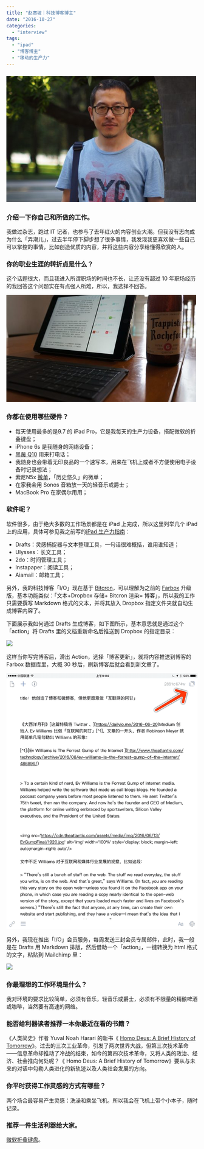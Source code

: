 ```yaml
---
title: "赵赛坡｜科技博客博主"
date: "2016-10-27"
categories: 
  - "interview"
tags: 
  - "ipad"
  - "博客博主"
  - "移动的生产力"
---
```


### ![%e4%b8%aa%e4%ba%ba%e7%85%a7%e7%89%87](/images/24011-500x331.jpg)

### **介绍一下你自己和所做的工作。**

我做过杂志，跑过 IT 记者，也参与了去年红火的内容创业大潮。但我没有志向成为什么「弄潮儿」，过去半年停下脚步想了很多事情，我发现我更喜欢做一些自己可以掌控的事情，比如创造优质的内容，并将这些内容分享给懂得欣赏的人。

### 你的职业生涯的转折点是什么？

这个话题很大，而且我进入所谓职场的时间也不长，让还没有超过 10 年职场经历的我回答这个问题实在有点强人所难，所以，我选择不回答。

![%e5%b7%a5%e4%bd%9c%e5%8f%b0](/images/87003-500x281.jpg)

### 你都在使用哪些硬件？

- 每天使用最多的是9.7 的 iPad Pro，它是我每天的生产力设备，搭配微软的折叠键盘；
- iPhone 6s 是我随身的网络设备；
- [黑莓 Q10](https://www.gsmarena.com/blackberry_q10-5274.php) 用来打电话；
- 我随身也会带着无印良品的一个速写本，用来在飞机上或者不方便使用电子设备时记录想法；
- 索尼N5x [微单](https://www.sonystyle.com.cn/products/nex/index.htm)，「历史悠久」的微单；
- 在家我会用 Sonos 音箱放一天的轻音乐或爵士；
- MacBook Pro 在家偶尔用用；

### 软件呢？

软件很多，由于绝大多数的工作场景都是在 iPad 上完成，所以这里列举几个 iPad 上的应用，具体可参见我之前写的[iPad 生产力指南](https://dailyio.me/218.html)：

- Drafts：灵感捕捉器与文本整理工具，一句话很难概括，谁用谁知道；
- Ulysses：长文工具；
- 2do：时间管理工具；
- Instapaper：阅读工具；
- Aiamail：邮箱工具；

另外，我的科技博客「I/O」现在基于 [Bitcron](https://bitcron.com/)，可以理解为之前的 [Farbox](https://farbox.com/) 升级版，基本功能类似：「文本+Dropbox 存储+ Bitcron 渲染= 博客」，所以我的工作只需要撰写 Markdown 格式的文本，并将其放入 Dropbox 指定文件夹就自动生成博客内容了。

下面展示我如何通过 Drafts 生成博客，如下图所示，基本意思就是通过这个「action」将 Drafts 里的文档重新命名后推送到 Dropbox 的指定目录：

![](/images/2016101844251IMG_0941.PNG)

这样当你写完博客后，滑出 Action，选择「博客更新」，就将内容推送到博客的 Farbox 数据库里，大概 30 秒后，刷新博客后就会看到新文章了。

![](/images/335337.gif)

另外，我现在推出「I/O」会员服务，每周发送三封会员专属邮件，此时，我一般是在 Drafts 用 Markdown 排版，然后借助一个「action」，一键转换为 html 格式的文字，粘贴到 Mailchimp 里：

![](/images/2016101823210IMG_0943.JPG)

### 你最理想的工作环境是什么？

我对环境的要求比较简单，必须有音乐，轻音乐或爵士，必须有不限量的精酿啤酒或咖啡，当然要有高速的网络。

### 能否给利器读者推荐一本你最近在看的书籍？

《人类简史》作者 Yuval Noah Harari 的新书《 [Homo Deus: A Brief History of Tomorrow](https://www.amazon.com/Homo-Deus-Brief-History-Tomorrow-ebook/dp/B019CGXTP0)》。过去的三次工业革命，引发了两次世界大战，但第三次技术革命——信息革命却推动了冷战的结束，如今的第四次技术革命，又将人类的政治、经济、社会推向何处呢？《 Homo Deus: A Brief History of Tomorrow》要从与未来的对话中勾勒人类进化的新轨迹以及人类社会发展的方向。

### 你平时获得工作灵感的方式有哪些？

两个场合最容易产生灵感：洗澡和乘坐飞机。所以我会在飞机上带个小本子，随时记录。

### 推荐一件生活利器给大家。

[微软折叠键盘](https://www.microsoftstore.com.cn/accessories/ms-foldable-keyboard/p/mic1499)。
